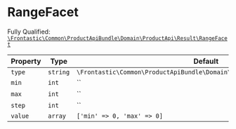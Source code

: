 #  RangeFacet

Fully Qualified: [`\Frontastic\Common\ProductApiBundle\Domain\ProductApi\Result\RangeFacet`](../../../../../../src/php/ProductApiBundle/Domain/ProductApi/Result/RangeFacet.php)



Property|Type|Default|Description
--------|----|-------|-----------
`type`|`string`|`\Frontastic\Common\ProductApiBundle\Domain\ProductApi\Facets::TYPE_RANGE`|
`min`|`int`|``|
`max`|`int`|``|
`step`|`int`|``|
`value`|`array`|`['min' => 0, 'max' => 0]`|


